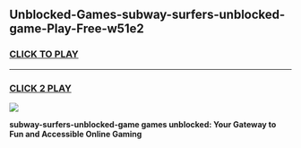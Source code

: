 
## Unblocked-Games-subway-surfers-unblocked-game-Play-Free-w51e2
<h3>
<a href="https://premium76.site?title=subway-surfers-unblocked-game&ref=24M">CLICK TO PLAY</a></h3>
<hr>

<h3>
<a href="https://premium76.site?title=subway-surfers-unblocked-game&ref=24M">CLICK 2 PLAY</a>
  
</h3>

<a href="https://premium76.site?title=subway-surfers-unblocked-game&ref=24M"><img src="https://clearcache.store/games.png"></a>


**subway-surfers-unblocked-game games unblocked: Your Gateway to Fun and Accessible Online Gaming**
